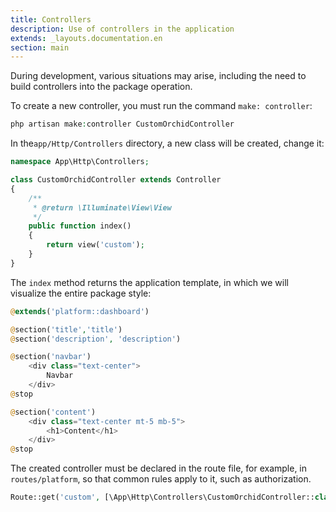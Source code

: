 ```yaml
---
title: Controllers
description: Use of controllers in the application
extends: _layouts.documentation.en
section: main
---
```



During development, various situations may arise, including the need to build controllers into the package operation.


To create a new controller, you must run the command `make: controller`:

```php
php artisan make:controller CustomOrchidController
```

In the`app/Http/Controllers` directory, a new class will be created, change it:

```php
namespace App\Http\Controllers;

class CustomOrchidController extends Controller
{
    /**
     * @return \Illuminate\View\View
     */
    public function index()
    {
        return view('custom');
    }
}

```

The `index` method returns the application template, in which we will visualize the entire package style:

```php
@extends('platform::dashboard')

@section('title','title')
@section('description', 'description')

@section('navbar')
    <div class="text-center">
        Navbar
    </div>
@stop

@section('content')
    <div class="text-center mt-5 mb-5">
        <h1>Content</h1>
    </div>
@stop
```

The created controller must be declared in the route file, for example, in `routes/platform`,
so that common rules apply to it, such as authorization.

```php
Route::get('custom', [\App\Http\Controllers\CustomOrchidController::class, 'index']);
```
